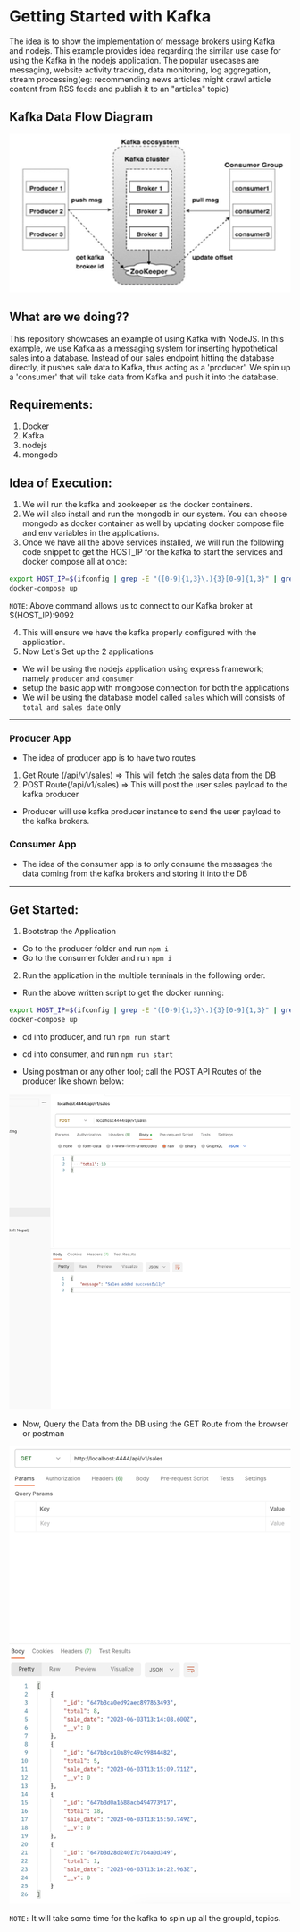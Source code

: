 # Getting Started with Kafka

The idea is to show the implementation of message brokers using Kafka and nodejs. This example provides idea regarding the similar use case for using the Kafka in the nodejs application. The popular usecases are messaging, website activity tracking, data monitoring, log aggregation, stream processing(eg: recommending news articles might crawl article content from RSS feeds and publish it to an "articles" topic)

## Kafka Data Flow Diagram

![Kafka Ecosystem](/images/kafka_ecosystem.png "Kafka Ecosystem")

## What are we doing??

This repository showcases an example of using Kafka with NodeJS. In this example, we use Kafka as a messaging system for inserting hypothetical sales into a database. Instead of our sales endpoint hitting the database directly, it pushes sale data to Kafka, thus acting as a 'producer'. We spin up a 'consumer' that will take data from Kafka and push it into the database.

## Requirements:

1. Docker
2. Kafka
3. nodejs
4. mongodb

## Idea of Execution:

1. We will run the kafka and zookeeper as the docker containers.
2. We will also install and run the mongodb in our system. You can choose mongodb as docker container as well by updating docker compose file and env variables in the applications.
3. Once we have all the above services installed, we will run the following code snippet to get the HOST_IP for the kafka to start the services and docker compose all at once:

```sh
export HOST_IP=$(ifconfig | grep -E "([0-9]{1,3}\.){3}[0-9]{1,3}" | grep -v 127.0.0.1 | awk '{ print $2 }' | cut -f2 -d: | head -n1)
docker-compose up
```

`NOTE`: Above command allows us to connect to our Kafka broker at $(HOST_IP):9092

4. This will ensure we have the kafka properly configured with the application.
5. Now Let's Set up the 2 applications

- We will be using the nodejs application using express framework; namely `producer` and `consumer`
- setup the basic app with mongoose connection for both the applications
- We will be using the database model called `sales` which will consists of `total and sales date` only

<hr>

### Producer App

- The idea of producer app is to have two routes

1. Get Route (/api/v1/sales) => This will fetch the sales data from the DB
2. POST Route(/api/v1/sales) => This will post the user sales payload to the kafka producer

- Producer will use kafka producer instance to send the user payload to the kafka brokers.

### Consumer App

- The idea of the consumer app is to only consume the messages the data coming from the kafka brokers and storing it into the DB

<hr>

## Get Started:

1. Bootstrap the Application

- Go to the producer folder and run `npm i`
- Go to the consumer folder and run `npm i`

2. Run the application in the multiple terminals in the following order.

- Run the above written script to get the docker running:

```sh
export HOST_IP=$(ifconfig | grep -E "([0-9]{1,3}\.){3}[0-9]{1,3}" | grep -v 127.0.0.1 | awk '{ print $2 }' | cut -f2 -d: | head -n1)
docker-compose up
```

- cd into producer, and run `npm run start`

- cd into consumer, and run `npm run start`

- Using postman or any other tool; call the POST API Routes of the producer like shown below:

![API POST](/images/post_request.png "post API")

- Now, Query the Data from the DB using the GET Route from the browser or postman

![GET POST](/images/get_request.png "GET API")

`NOTE:` It will take some time for the kafka to spin up all the groupId, topics.
